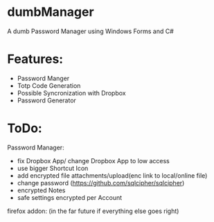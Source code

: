 # dumbManager
A dumb Password Manager using Windows Forms and C#


# Features:
- Password Manger
- Totp Code Generation
- Possible Syncronization with Dropbox
- Password Generator

# ToDo:

Password Manager:
- fix Dropbox App/ change Dropbox App to low access
- use bigger Shortcut Icon
- add encrypted file attachments/upload(enc link to local/online file)
- change password (https://github.com/sqlcipher/sqlcipher)
- encrypted Notes
- safe settings encrypted per Account




firefox addon: (in the far future if everything else goes right)

